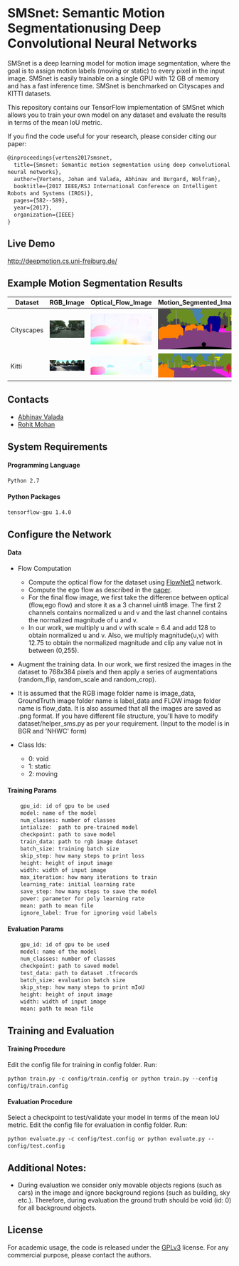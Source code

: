 # SMSnet:  Semantic  Motion  Segmentationusing  Deep  Convolutional  Neural  Networks
SMSnet is a deep learning model for motion image segmentation, where the goal is to assign motion labels (moving or static) to every pixel in the input image. SMSnet is easily trainable on a single GPU with 12 GB of memory and has a fast inference time. SMSnet is benchmarked on Cityscapes and KITTI datasets.

This repository contains our TensorFlow implementation of SMSnet which allows you to train your own model on any dataset and evaluate the results in terms of the mean IoU metric.

If you find the code useful for your research, please consider citing our paper:
```
@inproceedings{vertens2017smsnet,
  title={Smsnet: Semantic motion segmentation using deep convolutional neural networks},
  author={Vertens, Johan and Valada, Abhinav and Burgard, Wolfram},
  booktitle={2017 IEEE/RSJ International Conference on Intelligent Robots and Systems (IROS)},
  pages={582--589},
  year={2017},
  organization={IEEE}
}
```

## Live Demo
http://deepmotion.cs.uni-freiburg.de/

## Example Motion Segmentation Results

| Dataset       | RGB_Image     | Optical_Flow_Image| Motion_Segmented_Image|
| ------------- | ------------- | -------------  | -------------  |
| Cityscapes    |<img src="images/city_rgb.png" width=300> |  <img src="images/city_flow.png" width=300>| <img src="images/city_prediction.png" width=300>|
| Kitti  | <img src="images/kitti_rgb.png" width=300>  |<img src="images/kitti_flow.png" width=300> |<img src="images/kitti_prediction.png" width=300> |

## Contacts
* [Abhinav Valada](http://www2.informatik.uni-freiburg.de/~valada/)
* [Rohit Mohan](https://github.com/mohan1914)

## System Requirements

#### Programming Language
```
Python 2.7
```

#### Python Packages
```
tensorflow-gpu 1.4.0
```

## Configure the Network
#### Data
* Flow Computation
  - Compute the optical flow for the dataset using [FlowNet3](https://github.com/lmb-freiburg/netdef_models/tree/master/FlowNet3) network.
  - Compute the ego flow as described in the [paper](http://ais.informatik.uni-freiburg.de/publications/papers/valada17iros.pdf).
  - For the final flow image, we first take the difference between optical (flow,ego flow) and store it as a 3 channel uint8 image. The first 2 channels contains normalized u and v and the last channel contains the normalized magnitude of u and v.
  - In our work, we multiply u and v with scale = 6.4 and add 128 to obtain normalized u and v. Also, we multiply magnitude(u,v) with 12.75 to obtain the normalized magnitude and clip any value not in between (0,255). 
  
* Augment the training data.
  In our work, we first resized the images in the dataset to 768x384 pixels and then apply a series of augmentations (random_flip, random_scale and random_crop).

* It is assumed that the RGB image folder name is image_data, GroundTruth image folder name is label_data and FLOW image folder name is flow_data. It is also assumed that all the images are saved as .png format. If you have different file structure, you'll have to modify dataset/helper_sms.py as per your requirement.
  (Input to the model is in BGR and 'NHWC' form)
 
* Class Ids:
  - 0: void
  - 1: static
  - 2: moving
  
 #### Training Params
```
    gpu_id: id of gpu to be used
    model: name of the model
    num_classes: number of classes
    intialize:  path to pre-trained model
    checkpoint: path to save model
    train_data: path to rgb image dataset
    batch_size: training batch size
    skip_step: how many steps to print loss 
    height: height of input image
    width: width of input image
    max_iteration: how many iterations to train
    learning_rate: initial learning rate
    save_step: how many steps to save the model
    power: parameter for poly learning rate
    mean: path to mean file
    ignore_label: True for ignoring void labels
```

#### Evaluation Params
```
    gpu_id: id of gpu to be used
    model: name of the model
    num_classes: number of classes
    checkpoint: path to saved model
    test_data: path to dataset .tfrecords
    batch_size: evaluation batch size
    skip_step: how many steps to print mIoU
    height: height of input image
    width: width of input image
    mean: path to mean file 
```

## Training and Evaluation

#### Training Procedure
Edit the config file for training in config folder.
Run:
```
python train.py -c config/train.config or python train.py --config config/train.config
```

#### Evaluation Procedure

Select a checkpoint to test/validate your model in terms of the mean IoU metric.
Edit the config file for evaluation in config folder. Run:
```
python evaluate.py -c config/test.config or python evaluate.py --config/test.config
```
## Additional Notes:
   * During evaluation we consider only movable objects regions (such as cars) in the image and ignore background regions (such as building, sky etc.). Therefore, during evaluation the ground truth should be void (id: 0) for all background objects.  
   
## License
For academic usage, the code is released under the [GPLv3](https://www.gnu.org/licenses/gpl-3.0.en.html) license. For any commercial purpose, please contact the authors.

  

